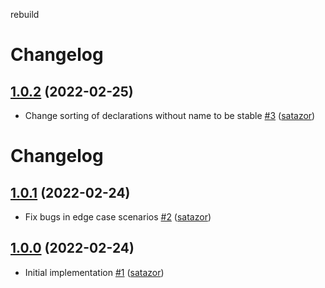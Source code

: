 rebuild
# Changelog

## [1.0.2](https://github.com/uphold/eslint-plugin-sort-imports-requires/releases/tag/v1.0.2) (2022-02-25)
- Change sorting of declarations without name to be stable [\#3](https://github.com/uphold/eslint-plugin-sort-imports-requires/pull/3) ([satazor](https://github.com/satazor))
# Changelog

## [1.0.1](https://github.com/uphold/eslint-plugin-sort-imports-requires/releases/tag/v1.0.1) (2022-02-24)
- Fix bugs in edge case scenarios [\#2](https://github.com/uphold/eslint-plugin-sort-imports-requires/pull/2) ([satazor](https://github.com/satazor))

## [1.0.0](https://github.com/uphold/eslint-plugin-sort-imports-requires/releases/tag/v1.0.0) (2022-02-24)
- Initial implementation [\#1](https://github.com/uphold/eslint-plugin-sort-imports-requires/pull/1) ([satazor](https://github.com/satazor))
